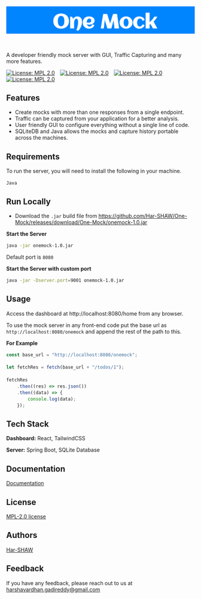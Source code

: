 </br>

<p align="center">
  <img src="https://github.com/Har-SHAW/One-Mock/blob/master/onemock.png" />
</p>

<br/>

A developer friendly mock server with GUI, Traffic Capturing and many more features.

[![License: MPL 2.0](https://img.shields.io/badge/Download-OneMock-brightgreen.svg)](https://github.com/Har-SHAW/One-Mock/releases/download/One-Mock/onemock-1.0.jar)&emsp;[![License: MPL 2.0](https://img.shields.io/badge/License-MPL_2.0-00a2ab.svg)](https://github.com/Har-SHAW/One-Mock/blob/master/LICENSE.txt)&emsp;[![License: MPL 2.0](https://img.shields.io/badge/Docs-One%20Mock-blue.svg)](https://github.com/Har-SHAW/One-Mock/blob/master/LICENSE.txt)&emsp;[![License: MPL 2.0](https://img.shields.io/badge/Author-Harshaw-eb2aae.svg)](https://github.com/Har-SHAW)

## Features

- Create mocks with more than one responses from a single endpoint.
- Traffic can be captured from your application for a better analysis.
- User friendly GUI to configure everything without a single line of code.
- SQLiteDB and Java allows the mocks and capture history portable across the machines.


## Requirements

To run the server, you will need to install the following in your machine.

`Java`


## Run Locally

- Download the `.jar` build file from https://github.com/Har-SHAW/One-Mock/releases/download/One-Mock/onemock-1.0.jar


**Start the Server**
```bash
java -jar onemock-1.0.jar
```
Default port is `8080`

**Start the Server with custom port**
```bash
java -jar -Dserver.port=9001 onemock-1.0.jar
```


## Usage

Access the dashboard at http://localhost:8080/home from any browser.

To use the mock server in any front-end code put the base url as `http://localhost:8080/onemock` and append the rest of the path to this.

**For Example**

```javascript
const base_url = "http://localhost:8080/onemock";

let fetchRes = fetch(base_url + "/todos/1");

fetchRes
    .then((res) => res.json())
    .then((data) => {
        console.log(data);
    });
```

## Tech Stack

**Dashboard:** React, TailwindCSS

**Server:** Spring Boot, SQLite Database


## Documentation

[Documentation](https://github.com/Har-SHAW/One-Mock)


## License

[MPL-2.0 license](https://github.com/Har-SHAW/One-Mock/blob/master/LICENSE.txt)


## Authors

[Har-SHAW](https://www.github.com/har-shaw)


## Feedback

If you have any feedback, please reach out to us at harshavardhan.gadireddy@gmail.com

